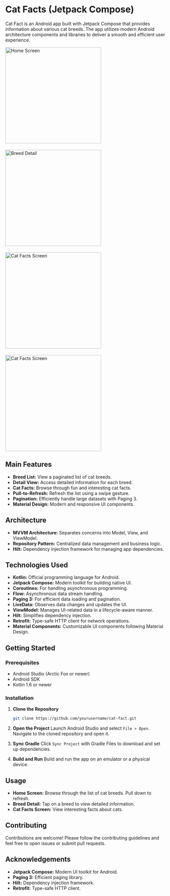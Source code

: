 # Cat Facts (Jetpack Compose)

Cat Fact is an Android app built with Jetpack Compose that provides information about various cat breeds. The app utilizes modern Android architecture components and libraries to deliver a smooth and efficient user experience.

<img src="https://raw.githubusercontent.com/vishaltrivedi904/Jetpack-Compose-MVVM/main/screenshots/Screenshot-1.jpeg" alt="Home Screen" style="display: block; margin: 0 auto 20px 0; width: 300px;"/>

<img src="https://raw.githubusercontent.com/vishaltrivedi904/Jetpack-Compose-MVVM/main/screenshots/Screenshot-2.jpeg" alt="Breed Detail" style="display: block; margin: 0 auto 20px 0; width: 300px;"/>

<img src="https://raw.githubusercontent.com/vishaltrivedi904/Jetpack-Compose-MVVM/main/screenshots/Screenshot-3.jpeg" alt="Cat Facts Screen" style="display: block; margin: 0 auto 20px 0; width: 300px;"/>

<img src="https://raw.githubusercontent.com/vishaltrivedi904/Jetpack-Compose-MVVM/main/screenshots/Screenshot-4.jpeg" alt="Cat Facts Screen" style="display: block; margin: 0 auto 20px 0; width: 300px;"/>


## Main Features

- **Breed List:** View a paginated list of cat breeds.
- **Detail View:** Access detailed information for each breed.
- **Cat Facts:** Browse through fun and interesting cat facts.
- **Pull-to-Refresh:** Refresh the list using a swipe gesture.
- **Pagination:** Efficiently handle large datasets with Paging 3.
- **Material Design:** Modern and responsive UI components.
## Architecture

- **MVVM Architecture:** Separates concerns into Model, View, and ViewModel.
- **Repository Pattern:** Centralized data management and business logic.
- **Hilt:** Dependency injection framework for managing app dependencies.
## Technologies Used

- **Kotlin:** Official programming language for Android.
- **Jetpack Compose:** Modern toolkit for building native UI.
- **Coroutines:** For handling asynchronous programming.
- **Flow:** Asynchronous data stream handling.
- **Paging 3:** For efficient data loading and pagination.
- **LiveData:** Observes data changes and updates the UI.
- **ViewModel:** Manages UI-related data in a lifecycle-aware manner.
- **Hilt:** Simplifies dependency injection.
- **Retrofit:** Type-safe HTTP client for network operations.
- **Material Components:** Customizable UI components following Material Design.
## Getting Started
### Prerequisites
- Android Studio (Arctic Fox or newer)
- Android SDK
- Kotlin 1.6 or newer
### Installation
1. **Clone the Repository**

   ```bash
   git clone https://github.com/yourusername/cat-fact.git

2. **Open the Project**
Launch Android Studio and select `File > Open`. Navigate to the cloned repository and open it.

3. **Sync Gradle**
Click `Sync Project` with Gradle Files to download and set up dependencies.

4. **Build and Run**
Build and run the app on an emulator or a physical device.

## Usage

- **Home Screen:** Browse through the list of cat breeds. Pull down to refresh.
- **Breed Detail:** Tap on a breed to view detailed information.
- **Cat Facts Screen:** View interesting facts about cats.
## Contributing

Contributions are welcome! Please follow the contributing guidelines and feel free to open issues or submit pull requests.
## Acknowledgements

- **Jetpack Compose:** Modern UI toolkit for Android.
- **Paging 3:** Efficient paging library.
- **Hilt:** Dependency injection framework.
- **Retrofit:** Type-safe HTTP client.
